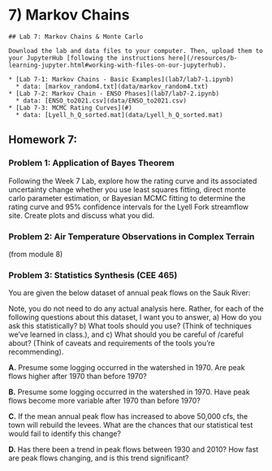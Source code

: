 # 7) Markov Chains

```note
## Lab 7: Markov Chains & Monte Carlo

Download the lab and data files to your computer. Then, upload them to your JupyterHub [following the instructions here](/resources/b-learning-jupyter.html#working-with-files-on-our-jupyterhub).

* [Lab 7-1: Markov Chains - Basic Examples](lab7/lab7-1.ipynb)
  * data: [markov_random4.txt](data/markov_random4.txt)
* [Lab 7-2: Markov Chain - ENSO Phases](lab7/lab7-2.ipynb)
  * data: [ENSO_to2021.csv](data/ENSO_to2021.csv)
* [Lab 7-3: MCMC Rating Curves](#)
  * data: [Lyell_h_Q_sorted.mat](data/Lyell_h_Q_sorted.mat)

```


## Homework 7: 

 
### Problem 1: Application of Bayes Theorem
 
Following the Week 7 Lab, explore how the rating curve and its associated uncertainty change whether you use least squares fitting, direct monte carlo parameter estimation, or Bayesian MCMC fitting to determine the rating curve and 95% confidence intervals for the Lyell Fork streamflow site. Create plots and discuss what you did. 

### Problem 2: Air Temperature Observations in Complex Terrain

(from module 8)


### Problem 3: Statistics Synthesis (CEE 465)

You are given the below dataset of annual peak flows on the Sauk River: 


 Note, you do not need to do any actual analysis here. Rather, for each of the following questions about this dataset, I want you to answer, a) How do you ask this statistically? b) What tools should you use? (Think of techniques we’ve learned in class.), and c) What should you be careful of /careful about? (Think of caveats and requirements of the tools you’re recommending).

 **A.** Presume some logging occurred in the watershed in 1970. Are peak flows higher after 1970 than before 1970?
 
 **B.** Presume some logging occurred in the watershed in 1970. Have peak flows become more variable after 1970 than before 1970?
 
 **C.** If the mean annual peak flow has increased to above 50,000 cfs, the town will rebuild the levees. What are the chances that our statistical test would fail to identify this change?
 
 **D.** Has there been a trend in peak flows between 1930 and 2010? How fast are peak flows changing, and is this trend significant?